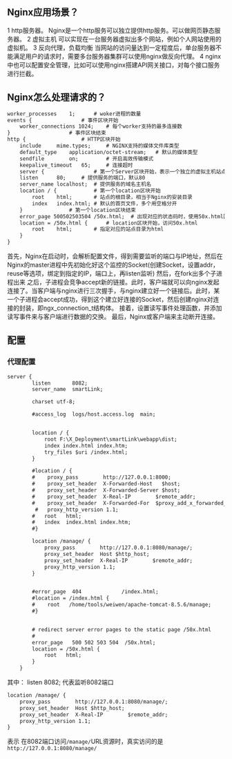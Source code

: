 

## Nginx应用场景？
1 http服务器。
  Nginx是一个http服务可以独立提供http服务。可以做网页静态服务器。
2 虚拟主机
  可以实现在一台服务器虚拟出多个网站，例如个人网站使用的虚拟机。
3 反向代理，负载均衡
  当网站的访问量达到一定程度后，单台服务器不能满足用户的请求时，需要多台服务器集群可以使用nginx做反向代理。
4 nginx中也可以配置安全管理，比如可以使用nginx搭建API网关接口，对每个接口服务进行拦截。


## Nginx怎么处理请求的？
```xml
worker_processes	1;		# woker进程的数量
events {				# 事件区块开始
	worker_connections 1024;	# 每个worker支持的最多连接数
}					# 事件区块结束
http {					# HTTP区块开始
    include	    mime.types;		# NGINX支持的媒体文件库类型
    default_type    application/octet-stream;	# 默认的媒体类型
    sendfile	    on;			# 开启高效传输模式
    keepalive_timeout	65;		# 连接超时
    server {				# 第一个Server区块开始，表示一个独立的虚拟主机站点
	listen		80;		# 提供服务的端口，默认80
	server_name	localhost;	# 提供服务的域名主机名
	location / {			# 第一个location区块开始
		root	html;		# 站点的根目录，相当于Nginx的安装目录
		index	index.html;	# 默认的首页文件，多个用空格分开
	}				# 第一个location区块结束
	error_page 500502503504 /50x.html;	# 出现对应的状态码时，使用50x.html回应客户
	location = /50x.html {		# location区块开始，访问50x.html
		root	html;		# 指定对应的站点目录为html
	}
}
```
首先，Nginx在启动时，会解析配置文件，得到需要监听的端口与IP地址，然后在Nginx的master进程中先初始化好这个监控的Socket(创建Socket，设置addr，reuse等选项，绑定到指定的IP，端口上，再listen监听)
然后，在fork出多个子进程出来
之后，子进程会竞争accept新的链接。此时，客户端就可以向nginx发起连接了。当客户端与nginx进行三次握手，与nginx建立好一个链接后。此时，某一个子进程会accept成功，得到这个建立好连接的Socket，然后创建nginx对连接的封装，即ngx_connection_t结构体。
接着，设置读写事件处理函数，并添加读写事件来与客户端进行数据的交换。
最后，Nginx或客户端来主动断开连接。


## 配置

### 代理配置
```xml
server {
        listen       8082;
        server_name  smartLink;

        charset utf-8;

        #access_log  logs/host.access.log  main;


		location / {
			root F:\X_Deployment\smartLink\webapp\dist;
			index index.html index.htm;
			try_files $uri /index.html;
		}

        #location / {
        #    proxy_pass        http://127.0.0.1:8000;
        #    proxy_set_header  X-Forwarded-Host   $host;
        #    proxy_set_header  X-Forwarded-Server $host;
        #    proxy_set_header  X-Real-IP        $remote_addr;
        #    proxy_set_header  X-Forwarded-For  $proxy_add_x_forwarded_for;
         #   proxy_http_version 1.1;
		#	root   html;
		#	index  index.html index.htm;
        #}

		location /manage/ {
            proxy_pass        http://127.0.0.1:8080/manage/;
            proxy_set_header  Host $http_host;
            proxy_set_header  X-Real-IP        $remote_addr;
            proxy_http_version 1.1;
        }


        #error_page  404             /index.html;
        #location = /index.html {
        #    root   /home/tools/weiwen/apache-tomcat-8.5.6/manage;
        #}


        # redirect server error pages to the static page /50x.html
        #
        error_page   500 502 503 504  /50x.html;
        location = /50x.html {
            root   html;
        }
    }

```

其中：
listen       8082; 代表监听8082端口
```xml
location /manage/ {
    proxy_pass        http://127.0.0.1:8080/manage/;
    proxy_set_header  Host $http_host;
    proxy_set_header  X-Real-IP        $remote_addr;
    proxy_http_version 1.1;
}
```
表示
在8082端口访问`/manage/`URL资源时，真实访问的是`http://127.0.0.1:8080/manage/`





